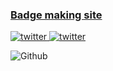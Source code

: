 ### [Badge making site](https://shields.io/)

<a href="https://twitter.com/kajalshanto">
    <img src="https://img.shields.io/twitter/url?label=kajalshanto&style=social&url=https%3A%2F%2Ftwitter.com%2Fkajalshanto" alt="twitter">
</a>

<a href="https://twitter.com/kajalshanto">
    <img src="https://img.shields.io/twitter/follow/kajalshanto?style=social" alt="twitter">
</a> 

<a href="https://github.com/hasibulhasanshanto"></a>
    <img src="https://img.shields.io/github/followers/hasibulhasanshanto?style=social" alt="Github">
</a>